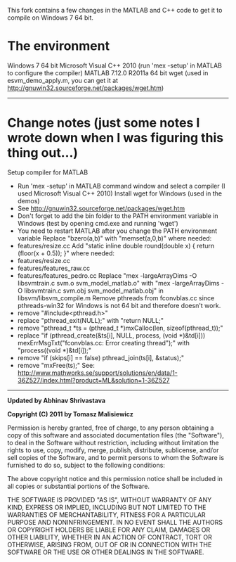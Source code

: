 This fork contains a few changes in the MATLAB and C++ code to get it to compile on Windows 7 64 bit.

# The environment
Windows 7 64 bit
Microsoft Visual C++ 2010 (run 'mex -setup' in MATLAB to configure the compiler)
MATLAB 7.12.0 R2011a 64 bit
wget (used in esvm_demo_apply.m, you can get it at http://gnuwin32.sourceforge.net/packages/wget.htm)

--- 

# Change notes (just some notes I wrote down when I was figuring this thing out...)
Setup compiler for MATLAB
- Run 'mex -setup' in MATLAB command window and select a compiler (I used Microsoft Visual C++ 2010)
Install wget for Windows (used in the demos)
- See http://gnuwin32.sourceforge.net/packages/wget.htm
- Don't forget to add the bin folder to the PATH environment variable in Windows (test by opening cmd.exe and running 'wget')
- You need to restart MATLAB after you change the PATH environment variable
Replace "bzero(a,b)" with "memset(a,0,b)" where needed:
- features/resize.cc
Add "static inline double round(double x) { return (floor(x + 0.5)); }" where needed:
- features/resize.cc
- features/features_raw.cc
- features/features_pedro.cc
Replace "mex -largeArrayDims -O libsvmtrain.c svm.o svm_model_matlab.o" with "mex -largeArrayDims -O libsvmtrain.c svm.obj svm_model_matlab.obj" in libsvm/libsvm_compile.m
Remove pthreads from fconvblas.cc since pthreads-win32 for Windows is not 64 bit and therefore doesn't work.
- remove "#include<pthread.h>"
- replace "pthread_exit(NULL);" with "return NULL;"
- remove "pthread_t *ts = (pthread_t *)mxCalloc(len, sizeof(pthread_t));"
- replace "if (pthread_create(&ts[i], NULL, process, (void *)&td[i])) mexErrMsgTxt("fconvblas.cc: Error creating thread");" with "process((void *)&td[i]);"
- remove "if (skips[i] == false) pthread_join(ts[i], &status);"
- remove "mxFree(ts);"
See: http://www.mathworks.se/support/solutions/en/data/1-36Z527/index.html?product=ML&solution=1-36Z527

---

**Updated by Abhinav Shrivastava**

**Copyright (C) 2011 by Tomasz Malisiewicz**

Permission is hereby granted, free of charge, to any person obtaining a copy
of this software and associated documentation files (the "Software"), to deal
in the Software without restriction, including without limitation the rights
to use, copy, modify, merge, publish, distribute, sublicense, and/or sell
copies of the Software, and to permit persons to whom the Software is
furnished to do so, subject to the following conditions:

The above copyright notice and this permission notice shall be included in
all copies or substantial portions of the Software.

THE SOFTWARE IS PROVIDED "AS IS", WITHOUT WARRANTY OF ANY KIND, EXPRESS OR
IMPLIED, INCLUDING BUT NOT LIMITED TO THE WARRANTIES OF MERCHANTABILITY,
FITNESS FOR A PARTICULAR PURPOSE AND NONINFRINGEMENT. IN NO EVENT SHALL THE
AUTHORS OR COPYRIGHT HOLDERS BE LIABLE FOR ANY CLAIM, DAMAGES OR OTHER
LIABILITY, WHETHER IN AN ACTION OF CONTRACT, TORT OR OTHERWISE, ARISING FROM,
OUT OF OR IN CONNECTION WITH THE SOFTWARE OR THE USE OR OTHER DEALINGS IN
THE SOFTWARE.
